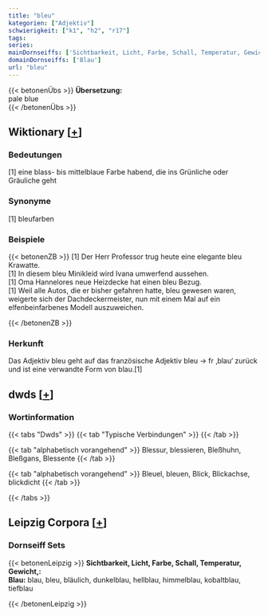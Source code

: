 ```yaml
---
title: "bleu"
kategorien: ["Adjektiv"]
schwierigkeit: ["k1", "h2", "r17"]
tags:
series:
mainDornseiffs: ['Sichtbarkeit, Licht, Farbe, Schall, Temperatur, Gewicht,']
domainDornseiffs: ['Blau']
url: "bleu"
---
```


{{< betonenÜbs >}}
**Übersetzung:**  
pale blue  
{{< /betonenÜbs >}}

## Wiktionary [[+](https://de.wiktionary.org/wiki/bleu)]

### Bedeutungen
[1] eine blass- bis mittelblaue Farbe habend, die ins Grünliche oder Gräuliche geht  

### Synonyme
[1] bleufarben  

### Beispiele
{{< betonenZB >}}
[1] Der Herr Professor trug heute eine elegante bleu Krawatte.  
[1] In diesem bleu Minikleid wird Ivana umwerfend aussehen.  
[1] Oma Hannelores neue Heizdecke hat einen bleu Bezug.  
[1] Weil alle Autos, die er bisher gefahren hatte, bleu gewesen waren, weigerte sich der Dachdeckermeister, nun mit einem Mal auf ein elfenbeinfarbenes Modell auszuweichen.  

{{< /betonenZB >}}
### Herkunft
Das Adjektiv bleu geht auf das französische Adjektiv bleu → fr ‚blau‘ zurück und ist eine verwandte Form von blau.[1]  



## dwds [[+](https://www.dwds.de/wb/bleu)]

### Wortinformation
{{< tabs "Dwds" >}}
{{< tab "Typische Verbindungen" >}}
{{< /tab >}}

{{< tab "alphabetisch vorangehend" >}}
Blessur, blessieren, Bleßhuhn, Bleßgans, Blessente
{{< /tab >}}

{{< tab "alphabetisch vorangehend" >}}
Bleuel, bleuen, Blick, Blickachse, blickdicht
{{< /tab >}}

{{< /tabs >}}

## Leipzig Corpora [[+](https://corpora.uni-leipzig.de/en/res?word=bleu&corpusId=deu_newscrawl-public_2018)]

### Dornseiff Sets
{{< betonenLeipzig >}}
**Sichtbarkeit, Licht, Farbe, Schall, Temperatur, Gewicht,:**  
**Blau:** blau, bleu, bläulich, dunkelblau, hellblau, himmelblau, kobaltblau, tiefblau  

{{< /betonenLeipzig >}}
